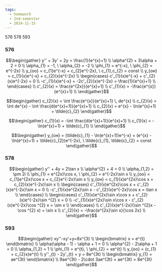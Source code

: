 ```yaml
---
tags:
  - homework
  - 2nd-semester
  - 2024-11-15
---
```


576 578 593
### 576

$$\begin{gather}
y'' + 3y' + 2y = \frac{1}{e^{x}+1} \\
\alpha^{2} + 3\alpha + 2 = 0 \\
\alpha_{1} = -1, \ \alpha_{2} = -2 \\
\phi_{1} = e^{-x}, \ \phi_{2} = e^{-2x} \\
y_{оо} = c_{1}e^{-x} + c_{2}e^{-2x}, \ c_{1},c_{2} = const \\
y_{он} = c_{1}(x)e^{-x} + c_{2}(x)e^{-2x} \\
\begin{cases}
c'_{1}(x)e^{-x} + c'_{2}(x)e^{-2x} = 0 \\
-c'_{1}(x)e^{-x} + -2c'_{2}(x)e^{-2x} = \frac{1}{e^{x}+1} \\
\end{cases} \\
c'_{2}(x) = \frac{e^{2x}}{e^{x}+1} \\
c'_{1}(x) = -\frac{e^{x}}{e^{x}+1} \\
\end{gather}$$

$$\begin{gather}
c_{2}(x) = \int \frac{e^{x}}{e^{x}+1} \, de^{x} \\
c_{2}(x) = \int de^{x} - \int \frac{d(e^{x}+1)}{e^{x}+1} \\
c_{2}(x) = e^{x} - \ln(e^{x}+1) + \tilde{c}_{2}
\end{gather}$$

$$\begin{gather}
c_{1}(x) = -\int \frac{d(e^{x}+1)}{e^{x}+1} \\
c_{1}(x) = - \ln(e^{x}+1) + \tilde{c}_{1} \\
\end{gather}$$

$$\begin{gather}
y_{он} = (\tilde{c}_{1} - \ln(e^{x}+1))e^{-x} + (e^{x} - \ln(e^{x}+1) + \tilde{c}_{2})e^{-2x}, \ \tilde{c}_{1}, \tilde{c}_{2} = const
\end{gather}$$

### 578

$$\begin{gather}
y'' + 4y = 2\tan x \\
\alpha^{2} + 4 = 0 \\
\alpha_{1,2} = \pm 2i \\
\phi_{1} = e^{2x}\cos x, \ \phi_{2} = e^{-2x}\sin x \\
y_{оо} = c_{1}e^{2x}\cos x + c_{2}e^{-2x}\sin x \\
y_{он} = c_{1}(x)e^{2x}\cos x + c_{2}(x)e^{-2x}\sin x \\
\begin{cases}
c'_{1}(x)e^{2x}\cos x + c'_{2}(x)e^{-2x}\sin x = 0 \\
-c'_{1}(x)e^{2x}\sin x - c'_{2}(x)e^{-2x}\cos x = \tan x \\
\end{cases} \\
\begin{cases}
c'_{1}(x)e^{2x}\sin x\cos x + c'_{2}(x)e^{-2x}\sin ^{2} x = 0 \\
-c'_{1}(x)e^{2x}\sin x\cos x - c'_{2}(x)e^{-2x}\cos ^{2} x = \sin x \\
\end{cases} \\
c'_{2}(x)e^{-2x}(\sin ^{2}x - \cos ^{2} x) = \sin x \\
c'_{2}(x) = -\frac{e^{2x}\sin x}{\cos 2x} \\
\end{gather}$$

### 593

$$\begin{gather}
xy''-xy'+y=8x^{3} \\
\begin{bmatrix}
x = e^{t}
\end{bmatrix} \\
\alpha(\alpha - 1) - \alpha + 1 = 0 \\
\alpha^{2} - 2\alpha + 1 = 0 \\
\alpha_{1,2} = 1 \\
\phi_{1} = e^{t}, \ \phi_{2} = xe^{t} \\
y_{оо} = (c_{1} + c_{2}x)e^{t} \\
y''_{t} - 2y'_{t} + y = 8e^{3t} \\
\begin{bmatrix}
y_{1} = ae^{3t}
\end{bmatrix} \\
9ae^{3t} - 2\cdot 3ae^{3t} + ae^{3t} = 8e^{3t} 
\end{gather}$$